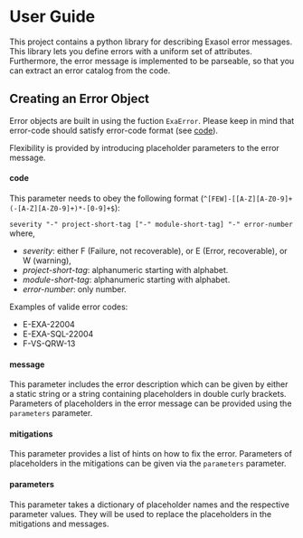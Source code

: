 # User Guide

This project contains a python library for describing Exasol error messages. 
This library lets you define errors with a uniform set of attributes. 
Furthermore, the error message  is implemented to be parseable, 
so that you can extract an error catalog from the code.

## Creating an Error Object

Error objects are built in using the fuction `ExaError`. 
Please keep in mind that error-code should satisfy error-code format (see [code](#code)).

Flexibility is provided by introducing placeholder parameters to the error 
message.

#### code
This parameter needs to obey the following format (`^[FEW]-[[A-Z][A-Z0-9]+(-[A-Z][A-Z0-9]+)*-[0-9]+$`):

`severity "-" project-short-tag ["-" module-short-tag] "-" error-number` where,
- _severity_: either F (Failure, not recoverable), or E (Error, recoverable), 
or W (warning),
- _project-short-tag_: alphanumeric starting with alphabet.
- _module-short-tag_: alphanumeric starting with alphabet.
- _error-number_: only number.

Examples of valide error codes:
- E-EXA-22004
- E-EXA-SQL-22004
- F-VS-QRW-13

#### message
This parameter includes the error description which can be given by either a static
string or a string containing placeholders in double curly brackets. Parameters 
of placeholders in the error message can be provided using the `parameters` parameter.

#### mitigations
This parameter provides a list of hints on how to fix the error. 
Parameters of placeholders in the mitigations can be given via the `parameters` parameter.
 
#### parameters
This parameter takes a dictionary of placeholder names and the respective parameter values.
They will be used to replace the placeholders in the mitigations and messages.
